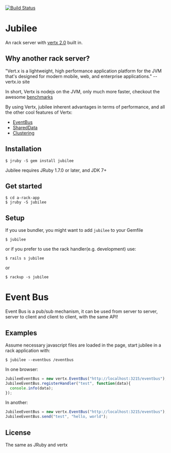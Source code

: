 [![Build Status](https://travis-ci.org/isaiah/jubilee.png?branch=master)](https://travis-ci.org/isaiah/jubilee)

Jubilee
=========

An rack server with [vertx 2.0](http://vertx.io) built in.

Why another rack server?
------------------------

"Vert.x is a lightweight, high performance application platform for the JVM
that's designed for modern mobile, web, and enterprise applications."
      -- vertx.io site

In short, Vertx is nodejs on the JVM, only much more faster, checkout the awesome
[benchmarks](http://vertxproject.wordpress.com/2012/05/09/vert-x-vs-node-js-simple-http-benchmarks/)

By using Vertx, jubilee inherent advantages in terms of performance, and all
the other cool features of Vertx:

* [EventBus](https://github.com/isaiah/jubilee/wiki/Event-Bus)
* [SharedData](https://github.com/isaiah/jubilee/wiki/SharedData)
* [Clustering](https://github.com/isaiah/jubilee/wiki/Clustering)



Installation
------------

    $ jruby -S gem install jubilee

Jubilee requires JRuby 1.7.0 or later, and JDK 7+

Get started
-----------

    $ cd a-rack-app
    $ jruby -S jubilee

Setup
-----

If you use bundler, you might want to add `jubilee` to your Gemfile

    $ jubilee

or if you prefer to use the rack handler(e.g. development) use:

    $ rails s jubilee

or

    $ rackup -s jubilee

Event Bus
=========

Event Bus is a pub/sub mechanism, it can be used from server to server, server
to client and client to client, with the same API!

Examples
--------

Assume necessary javascript files are loaded in the page, start jubilee in a 
rack application with:

```
$ jubilee --eventbus /eventbus
```

In one browser:

```javascript
JubileeEventBus = new vertx.EventBus("http://localhost:3215/eventbus");
JubileeEventBus.registerHandler("test", function(data){
  console.info(data);
});

```

In another:

```javascript
JubileeEventBus = new vertx.EventBus("http://localhost:3215/eventbus");
JubileeEventBus.send("test", "hello, world");
```

License
--------

The same as JRuby and vertx
